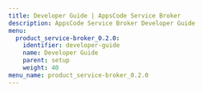 ```yaml
---
title: Developer Guide | AppsCode Service Broker
description: AppsCode Service Broker Developer Guide
menu:
  product_service-broker_0.2.0:
    identifier: developer-guide
    name: Developer Guide
    parent: setup
    weight: 40
menu_name: product_service-broker_0.2.0
---
```


